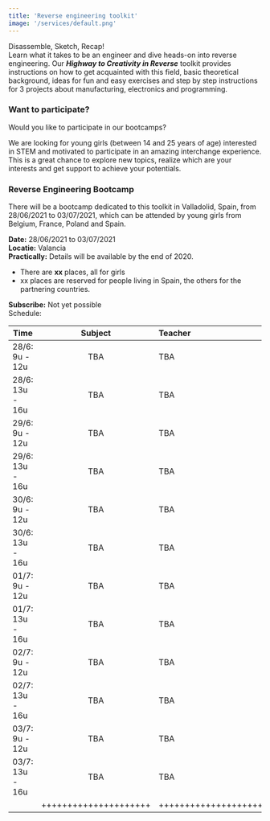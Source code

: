 ```yaml
---
title: 'Reverse engineering toolkit'
image: '/services/default.png'
---
```


Disassemble, Sketch, Recap!  
Learn what it takes to be an engineer and dive heads-on into reverse engineering. Our _**Highway to Creativity in Reverse**_ toolkit provides instructions on how to get acquainted with this field, basic theoretical background, ideas for fun and easy exercises and step by step instructions for 3 projects about manufacturing, electronics and programming.


### Want to participate?

Would you like to participate in our bootcamps?

We are looking for young girls (between 14 and 25 years of age) interested in STEM and motivated to participate in an amazing interchange experience. This is a great chance to explore new topics, realize which are your interests and get support to achieve your potentials.

### Reverse Engineering Bootcamp

There will be a bootcamp dedicated to this toolkit in Valladolid, Spain, from 28/06/2021 to 03/07/2021, which can be attended by young girls from Belgium, France, Poland and Spain.

**Date:** 28/06/2021 to 03/07/2021  
**Locatie:** Valancia  
**Practically:** Details will be available by the end of 2020.

* There are <b>xx</b> places, all for girls
* xx places are reserved for people living in Spain, the others for the partnering countries.

**Subscribe:** Not yet possible  
Schedule:  

| Time           | Subject       | Teacher  |
| -------------  |:-------------:| :-----   |
| 28/6: 9u - 12u | TBA |TBA |
| 28/6: 13u - 16u| TBA |TBA |
| 29/6: 9u - 12u | TBA |TBA |
| 29/6: 13u - 16u| TBA |TBA |
| 30/6: 9u - 12u | TBA |TBA |
| 30/6: 13u - 16u| TBA |TBA |
| 01/7: 9u - 12u | TBA |TBA |
| 01/7: 13u - 16u| TBA |TBA |
| 02/7: 9u - 12u | TBA |TBA |
| 02/7: 13u - 16u| TBA |TBA |
| 03/7: 9u - 12u | TBA |TBA |
| 03/7: 13u - 16u| TBA |TBA |
|  | +++++++++++++++++++++ | +++++++++++++++++++++ |